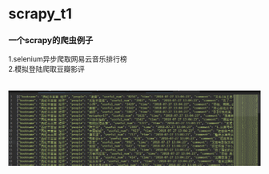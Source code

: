 # scrapy_t1
### 一个scrapy的爬虫例子<br>
1.selenium异步爬取网易云音乐排行榜<br>
2.模拟登陆爬取豆瓣影评<br><br><br>
![头像](https://github.com/jenifly/scrapy_t1/blob/master/pic/001.png)
